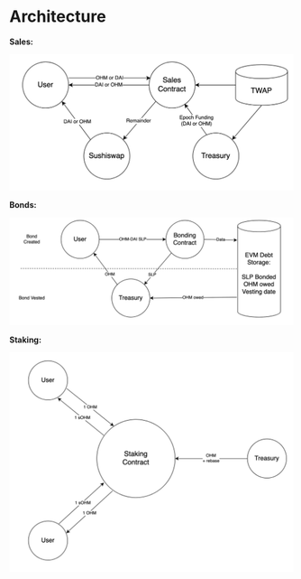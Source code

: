 # Architecture

**Sales:**

![](.gitbook/assets/architecture/sales.png)

**Bonds:**

![](.gitbook/assets/architecture/bonds.png)

**Staking:**

![](.gitbook/assets/architecture/staking.png)
